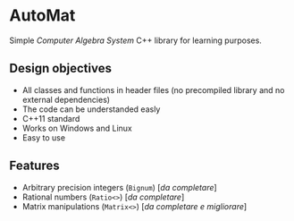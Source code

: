 # AutoMat
Simple _Computer Algebra System_ C++ library for learning purposes.


## Design objectives
 - All classes and functions in header files (no precompiled library and no external dependencies)
 - The code can be understanded easly
 - C++11 standard
 - Works on Windows and Linux
 - Easy to use

## Features
 - Arbitrary precision integers (`Bignum`) [_da completare_]
 - Rational numbers (`Ratio<>`) [_da completare_]
 - Matrix manipulations (`Matrix<>`) [_da completare e migliorare_]

